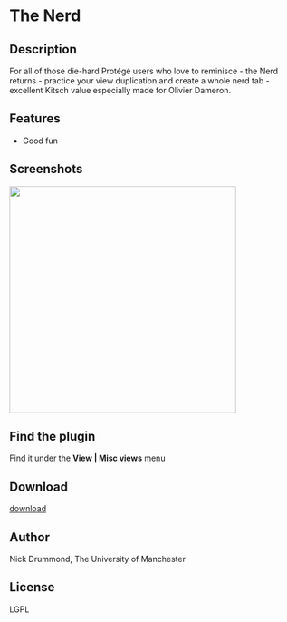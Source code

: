 # The Nerd #

## Description ##
For all of those die-hard Protégé users who love to reminisce - the Nerd returns - practice your view duplication and create a whole nerd tab - excellent Kitsch value especially made for Olivier Dameron.

## Features ##
  * Good fun

## Screenshots ##

<a href='http://www.co-ode.org/downloads/protege-x/plugins/images/nerd.png'><img src='http://www.co-ode.org/downloads/protege-x/plugins/images/nerd.png' width='400' /></a>

## Find the plugin ##

Find it under the **View | Misc views** menu

## Download ##

[download](http://code.google.com/p/co-ode-owl-plugins/downloads/list?can=2&q=nerd)

## Author ##

Nick Drummond, The University of Manchester

## License ##

LGPL